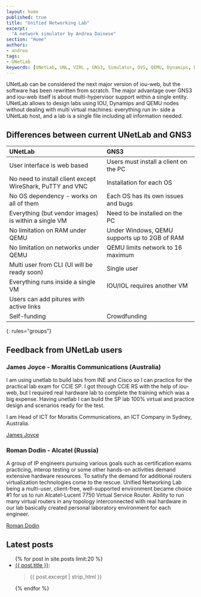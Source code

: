 ```yaml
---
layout: home
published: true
title: "Unified Networking Lab"
excerpt:
  "A network simulator by Andrea Dainese"
section: "Home"
authors:
- andrea
tags:
- UNetLab
keywords: [UNetLab, UNL, VIRL , GNS3, Simulator, OVS, QEMU, Dynamips, Dynagen, IOU, IOL]
---
```

UNetLab can be considered the next major version of iou-web, but the software has been rewritten from scratch. The major advantage over GNS3 and iou-web itself is about multi-hypervisor support within a single entity. UNetLab allows to design labs using IOU, Dynamips and QEMU nodes without dealing with multi virtual machines: everything run in-
side a UNetLab host, and a lab is a single file including all information needed.

## Differences between current UNetLab and GNS3

| UNetLab | GNS3 |
|:--|:--|
| User interface is web based | Users must install a client on the PC |
| No need to install client except WireShark, PuTTY and VNC | Installation for each OS |
| No OS dependency - works on all of them | Each OS has its own issues and bugs |
| Everything (but vendor images) is within a single VM | Need to be installed on the PC |
| No limitation on RAM under QEMU | Under Windows, QEMU supports up to 2GB of RAM |
| No limitation on networks under QEMU | QEMU limits network to 16 maximum |
| Multi user from CLI (UI will be ready soon) | Single user |
| Everything runs inside a single VM | IOU/IOL requires another VM |
| Users can add pitures with active links | |
| Self-funding | Crowdfunding |
{: rules="groups"}

## Feedback from UNetLab users

### James Joyce - Moraitis Communications (Australia)

I am using unetlab to build labs from INE and Cisco so I can practice for the practical lab exam for CCIE SP. I got through CCIE RS with the help of iou-web, but I required real hardware lab to complete the training which was a big expense. Having unetlab I can build the SP lab 100% virtual and practice design and scenarios ready for the test.
 
I am Head of ICT for Moraitis Communications, an ICT Company in Sydney, Australia.

[James Joyce](https://au.linkedin.com/in/jamesjoyceccie "James Joyce")

### Roman Dodin - Alcatel (Russia)

A group of IP engineers pursuing various goals such as certification exams practicing, interop testing or some other hands-on activities demand extensive hardware resources. To satisfy the demand for additional routers virtualization technologies come to the rescue.
Unified Networking Lab being a multi-user, client-free, well-supported environment became choice #1 for us to run Alcatel-Lucent 7750 Virtual Service Router. Ability to run many virtual routers in any topology interconnected with real hardware in our lab basically created personal laboratory environment for each engineer.

[Roman Dodin](https://www.linkedin.com/hp/update/6059784787416096768 "Roman Dodin")

## Latest posts

<ul>
{% for post in site.posts limit:20 %}
	<li><a href="{{ post.url }}" title="{{ post.title }}">{{ post.title }}</a>:<br/><blockquote>{{ post.excerpt | strip_html }}</blockquote></li>
{% endfor %}
</ul>
